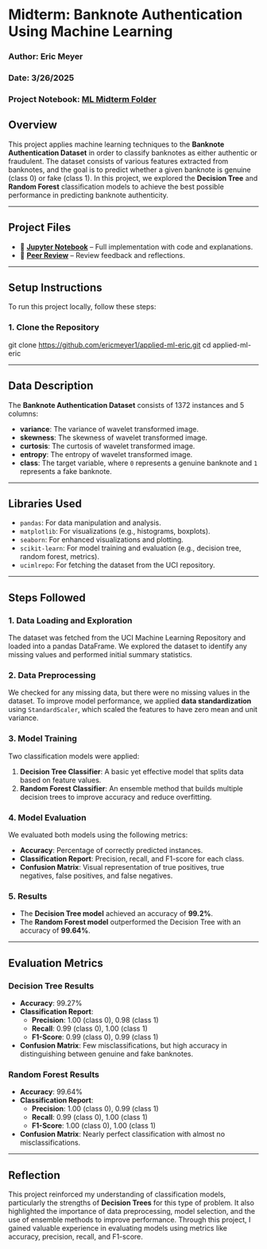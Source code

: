 # Midterm: **Banknote Authentication Using Machine Learning**

### Author: Eric Meyer
### Date: 3/26/2025
### Project Notebook: [ML Midterm Folder](https://github.com/ericmeyer1/applied-ml-eric/tree/main/midterm)

## **Overview**
This project applies machine learning techniques to the **Banknote Authentication Dataset** in order to classify banknotes as either authentic or fraudulent. The dataset consists of various features extracted from banknotes, and the goal is to predict whether a given banknote is genuine (class 0) or fake (class 1). In this project, we explored the **Decision Tree** and **Random Forest** classification models to achieve the best possible performance in predicting banknote authenticity.

---

## **Project Files**
- 📄 **[Jupyter Notebook]([./notebook.ipynb](https://github.com/ericmeyer1/applied-ml-eric/blob/main/midterm/ml_midterm_eric.ipynb))** – Full implementation with code and explanations.  
- 📄 **[Peer Review](./peer_review.md)** – Review feedback and reflections. 

---

## **Setup Instructions**
To run this project locally, follow these steps:

### **1. Clone the Repository**
git clone https://github.com/ericmeyer1/applied-ml-eric.git
cd applied-ml-eric

---

## **Data Description**

The **Banknote Authentication Dataset** consists of 1372 instances and 5 columns:
- **variance**: The variance of wavelet transformed image.
- **skewness**: The skewness of wavelet transformed image.
- **curtosis**: The curtosis of wavelet transformed image.
- **entropy**: The entropy of wavelet transformed image.
- **class**: The target variable, where `0` represents a genuine banknote and `1` represents a fake banknote.

---

## **Libraries Used**

- `pandas`: For data manipulation and analysis.
- `matplotlib`: For visualizations (e.g., histograms, boxplots).
- `seaborn`: For enhanced visualizations and plotting.
- `scikit-learn`: For model training and evaluation (e.g., decision tree, random forest, metrics).
- `ucimlrepo`: For fetching the dataset from the UCI repository.

---

## **Steps Followed**

### **1. Data Loading and Exploration**
The dataset was fetched from the UCI Machine Learning Repository and loaded into a pandas DataFrame. We explored the dataset to identify any missing values and performed initial summary statistics.

### **2. Data Preprocessing**
We checked for any missing data, but there were no missing values in the dataset. To improve model performance, we applied **data standardization** using `StandardScaler`, which scaled the features to have zero mean and unit variance.

### **3. Model Training**
Two classification models were applied:
1. **Decision Tree Classifier**: A basic yet effective model that splits data based on feature values.
2. **Random Forest Classifier**: An ensemble method that builds multiple decision trees to improve accuracy and reduce overfitting.

### **4. Model Evaluation**
We evaluated both models using the following metrics:
- **Accuracy**: Percentage of correctly predicted instances.
- **Classification Report**: Precision, recall, and F1-score for each class.
- **Confusion Matrix**: Visual representation of true positives, true negatives, false positives, and false negatives.

### **5. Results**
- The **Decision Tree model** achieved an accuracy of **99.2%**.
- The **Random Forest model** outperformed the Decision Tree with an accuracy of **99.64%**.

---

## **Evaluation Metrics**

### **Decision Tree Results**
- **Accuracy**: 99.27%  
- **Classification Report**:  
  - **Precision**: 1.00 (class 0), 0.98 (class 1)  
  - **Recall**: 0.99 (class 0), 1.00 (class 1)  
  - **F1-Score**: 0.99 (class 0), 0.99 (class 1)  
- **Confusion Matrix**: Few misclassifications, but high accuracy in distinguishing between genuine and fake banknotes.

### **Random Forest Results**
- **Accuracy**: 99.64%  
- **Classification Report**:  
  - **Precision**: 1.00 (class 0), 0.99 (class 1)  
  - **Recall**: 0.99 (class 0), 1.00 (class 1)  
  - **F1-Score**: 1.00 (class 0), 1.00 (class 1)  
- **Confusion Matrix**: Nearly perfect classification with almost no misclassifications.

---

## **Reflection**
This project reinforced my understanding of classification models, particularly the strengths of **Decision Trees** for this type of problem. It also highlighted the importance of data preprocessing, model selection, and the use of ensemble methods to improve performance. Through this project, I gained valuable experience in evaluating models using metrics like accuracy, precision, recall, and F1-score.